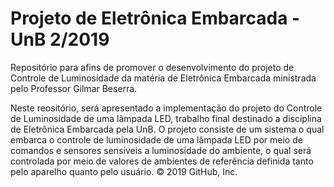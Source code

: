 # Projeto de Eletrônica Embarcada - UnB 2/2019
  Repositório para afins de promover o desenvolvimento do projeto de Controle de Luminosidade da matéria de Eletrônica Embarcada ministrada pelo Professor Gilmar Beserra.

  Neste reositório, será apresentado a implementação do projeto do Controle de Luminosidade de uma lâmpada LED, trabalho final destinado a disciplina de Eletrônica Embarcada pela UnB. 
  O projeto consiste de um sistema o qual embarca o controle de luminosidade de uma lâmpada LED por meio de comandos e sensores sensíveis a luminosidade do ambiente, o qual será controlada por meio de valores de ambientes de referência definida tanto pelo aparelho quanto pelo usuário.
© 2019 GitHub, Inc.
